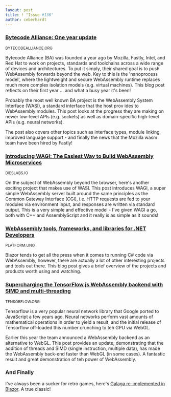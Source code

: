 ```yaml
---
layout: post
title: ! "Issue #136"
author: ceberhardt
---
```


### [Bytecode Alliance: One year update](https://bytecodealliance.org/articles/1-year-update)

<small>BYTECODEALLIANCE.ORG</small>

Bytecode Alliance (BA) was founded a year ago by Mozilla, Fastly, Intel, and Red Hat to work on projects, standards and toolchains  across a wide range of devices and architectures. To put it simply, their shared goal is to push WebAssembly forwards beyond the web. Key to this is the 'nanoprocess model', where the lightweight and secure WebAssembly runtime replaces much more complex isolation models (e.g. virtual machines). This blog post reflects on their first year ... and what a busy year it's been!

Probably the most well known BA project is the WebAssembly System Interface (WASI), a standard interface that the host prov ides to WebAssembly modules. This post looks at the progress they are making on newer low-level APIs (e.g. sockets) as well as domain-specific high-level APIs (e.g. neural networks).

The post also covers other topics such as interface types, module linking, improved language support - and finally the news that the Mozilla wasm team have been hired by Fastly!

### [Introducing WAGI: The Easiest Way to Build WebAssembly Microservices](https://deislabs.io/posts/introducing-wagi-easiest-way-to-build-webassembly-microservices/)

<small>DIESLABS.IO</small>

On the subject of WebAssembly beyond the browser, here's another exciting project that makes use of WASI. This post introduces WAGI, a super simple WebAssembly server built around the same principles as the Common Gateway Interface (CGI), i.e. HTTP requests are fed to your modules via environment input, and responses are written via standard output. This is a very simple and effective model - I've given WAGI a go, both with C++ and AssemblyScript and it really is as simple as it sounds!

### [WebAssembly tools, frameworks, and libraries for .NET Developers](https://platform.uno/blog/webassembly-tools-frameworks-and-libraries-for-net-developers/)

<small>PLATFORM.UNO</small>

Blazor tends to get all the press when it comes to running C# code via WebAssembly, however, there are actually a lot of other interesting projects and tools out there. This blog post gives a brief overview of the projects and products worth using and watching.

### [Supercharging the TensorFlow.js WebAssembly backend with SIMD and multi-threading](https://blog.tensorflow.org/2020/09/supercharging-tensorflowjs-webassembly.html?m=1)

<small>TENSORFLOW.ORG</small>

Tensorflow is a very popular neural network library that Google ported to JavaScript a few years ago. Neural networks perform vast amounts of mathematical operations in order to yield a result, and the initial release of Tensorflow off-loaded this number crunching to teh GPU via WebGL.

Earlier this year the team announced a WebAssembly backend as an alternative to WebGL. This post provides an update, demonstrating that the addition of threads and SIMD (single instruction, multiple data), has made the WebAssembly back-end faster than WebGL (in some cases). A fantastic result and great demonstration of teh power of WebAssembly.

### And Finally 

I've always been a sucker for retro games, here's [Galaga re-implemented in Blazor](https://github.com/BlazorGuy/BlazorGalaga). A true classic!